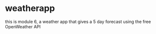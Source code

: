 # weatherapp
this is module 6, a weather app that gives a 5 day forecast using the free OpenWeather API
